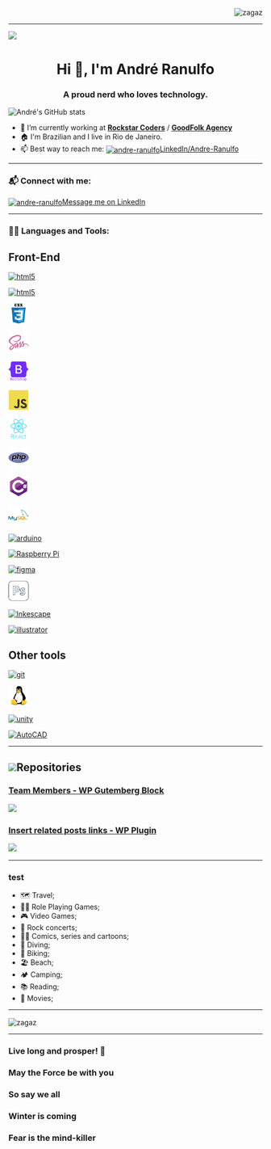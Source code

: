 <p align="right"> <img src="https://komarev.com/ghpvc/?username=zagaz&label=Profile%20views&color=0e75b6&style=flat" alt="zagaz" /> </p>
<hr>

[![](https://i.ibb.co/CMDskC7/1655146104820.jpg)](https://i.ibb.co/CMDskC7/1655146104820.jpg)

<h1 align="center">Hi 👋, I'm André Ranulfo</h1>
<h3 align="center">A proud nerd who loves technology.</h3>


![André's GitHub stats](https://github-readme-stats.vercel.app/api?username=zagaz&hide=contribs,prs)
 

- 🔭 I’m currently working at <a  href="https://www.rockstarcoders.com/" target="_blank"><strong>Rockstar Coders</strong></a> / <a  href="https://goodfolk.agency/" target="_blank"><strong>GoodFolk Agency</strong></a>
- 🏠 I'm Brazilian and I live in Rio de Janeiro.
- 📫 Best way to reach me:  <a href="https://linkedin.com/in/andre-ranulfo" target="blank"><img align="center" src="https://raw.githubusercontent.com/rahuldkjain/github-profile-readme-generator/master/src/images/icons/Social/linked-in-alt.svg" alt="andre-ranulfo" height="30" width="40" />LinkedIn/Andre-Ranulfo</a>
<hr>
<h3 align="left">📬 Connect with me:</h3>
<a href="https://linkedin.com/in/andre-ranulfo" target="blank"><img align="center" src="https://raw.githubusercontent.com/rahuldkjain/github-profile-readme-generator/master/src/images/icons/Social/linked-in-alt.svg" alt="andre-ranulfo" height="30" width="40" />Message me on LinkedIn</a>

<hr>
<h3 align="left">👨‍💻 Languages and Tools:</h3>

## Front-End

<a href="https://wordpress.org/" target="_blank" rel="noreferrer"> <img src="https://i.ibb.co/wWHS8BQ/wp.png" alt="html5"  height="40"/> </a>

<a href="https://www.w3schools.com/html/" target="_blank" rel="noreferrer"> <img src="https://seeklogo.com/images/H/html5-logo-EF92D240D7-seeklogo.com.png" alt="html5"  height="40"/> </a>

<a href="https://www.w3schools.com/css/" target="_blank" rel="noreferrer"> <img src="https://raw.githubusercontent.com/devicons/devicon/master/icons/css3/css3-original-wordmark.svg" alt="css3" width="40" height="40"/> </a> 

<a href="https://sass-lang.com" target="_blank" rel="noreferrer"> <img src="https://raw.githubusercontent.com/devicons/devicon/master/icons/sass/sass-original.svg" alt="sass" width="40" height="40"/> </a> 


<a href="https://getbootstrap.com" target="_blank" rel="noreferrer"> <img src="https://raw.githubusercontent.com/devicons/devicon/master/icons/bootstrap/bootstrap-plain-wordmark.svg" alt="bootstrap" width="40" height="40"/> </a>

<a href="https://developer.mozilla.org/en-US/docs/Web/JavaScript" target="_blank" rel="noreferrer"> <img src="https://raw.githubusercontent.com/devicons/devicon/master/icons/javascript/javascript-original.svg" alt="javascript" width="40" height="40"/> </a>  

<a href="https://reactjs.org/" target="_blank" rel="noreferrer"> <img src="https://raw.githubusercontent.com/devicons/devicon/master/icons/react/react-original-wordmark.svg" alt="react" width="40" height="40"/> </a> </a>

<a href="https://www.php.net" target="_blank" rel="noreferrer"> <img src="https://raw.githubusercontent.com/devicons/devicon/master/icons/php/php-original.svg" alt="php" width="40" height="40"/> </a> 

<a href="https://www.w3schools.com/cs/" target="_blank" rel="noreferrer"> <img src="https://raw.githubusercontent.com/devicons/devicon/master/icons/csharp/csharp-original.svg" alt="csharp" width="40" height="40"/> </a> 

<a href="https://www.mysql.com/" target="_blank" rel="noreferrer"> <img src="https://raw.githubusercontent.com/devicons/devicon/master/icons/mysql/mysql-original-wordmark.svg" alt="mysql" width="40" height="40"/> </a>
 
<a href="https://www.arduino.cc/" target="_blank" rel="noreferrer"> <img src="https://cdn.worldvectorlogo.com/logos/arduino-1.svg" alt="arduino" width="40" height="40"/> </a> 

<a href="https://www.raspberrypi.org/" target="_blank" rel="noreferrer"> <img src="https://seeklogo.com/images/R/raspberry-pi-logo-8240ABBDFE-seeklogo.com.png" alt="Raspberry Pi" height="40"/> </a>

<a href="https://www.figma.com/" target="_blank" rel="noreferrer"> <img src="https://www.vectorlogo.zone/logos/figma/figma-icon.svg" alt="figma" width="40" height="40"/> </a>

<a href="https://www.photoshop.com/en" target="_blank" rel="noreferrer"> <img src="https://raw.githubusercontent.com/devicons/devicon/master/icons/photoshop/photoshop-line.svg" alt="photoshop" width="40" height="40"/> </a> 

<a href="https://inkscape.org/" target="_blank" rel="noreferrer"> <img src="https://media.inkscape.org/media/resources/file/inkscape.svg" alt="Inkescape" height="40"/> </a> 

<a href="https://www.adobe.com/in/products/illustrator.html" target="_blank" rel="noreferrer"> <img src="https://www.vectorlogo.zone/logos/adobe_illustrator/adobe_illustrator-icon.svg" alt="illustrator" width="40" height="40"/> </a> 
    
## Other tools
 <a href="https://git-scm.com/" target="_blank" rel="noreferrer"> <img src="https://www.vectorlogo.zone/logos/git-scm/git-scm-icon.svg" alt="git" width="40" height="40"/> </a> 
 
 <a href="https://www.linux.org/" target="_blank" rel="noreferrer"> <img src="https://raw.githubusercontent.com/devicons/devicon/master/icons/linux/linux-original.svg" alt="linux" width="40" height="40"/> </a> 
 
 <a href="https://unity.com/" target="_blank" rel="noreferrer"> <img src="https://www.vectorlogo.zone/logos/unity3d/unity3d-icon.svg" alt="unity" width="40" height="40"/> </a> 
 
 <a href="https://www.autodesk.com/" target="_blank" rel="noreferrer"> <img src="https://www.imaginit.com/Portals/4/ImageCache/ProductDetails/autocad-lt-icon-128px-hd-new.png" alt="AutoCAD" width="40" height="40"/> </a>
<hr>

<h2><img src = "https://i.ibb.co/g9ZS0xW/download.png" width="100" />Repositories </h2>


<a href = "https://github.com/Zagaz/team-members-block"  target="_blank">
<h3>
Team Members - WP Gutemberg Block
</h3> 
<img src = "https://i.ibb.co/Y8YbDy5/team.jpg"  height = "200"/>
</a>

<a href = "https://github.com/Zagaz/wp-insert-related-categories-links"  target="_blank">
<h3>
Insert related posts links - WP Plugin
</h3> 
<img src = "https://i.ibb.co/Y8YbDy5/team.jpg"  height = "200"/>
</a>




 
 
 
 

 





------------

### test

<ul>
<li><span>🗺 Travel;</span></li>
<li><span>🧙&zwj;♂️ Role Playing Games;</span></li>
<li>🎮 Video Games;</li>
<li>🤘 Rock concerts;</li>
<li>🦸&zwj;♂️ Comics, series and cartoons;</li>
<li>🤿 Diving;</li>
<li>🚴‍ Biking;</li>
<li>🏖️ Beach;</li>
<li>🏕️ Camping;</li>
<li>📚 Reading;</li>
<li>🎥 Movies;</li>
</ul>
<hr>
<p><img align="center" src="https://github-readme-stats.vercel.app/api/top-langs?username=zagaz&show_icons=true&locale=en&layout=compact" alt="zagaz" /></p>
<hr>
<h3> Live long and prosper! 🖖 </h3>
<h3> May the Force be with you </h3>
<h3>So say we all</h3>
<h3>Winter is coming</h3>
<h3>Fear is the mind-killer</h3>
